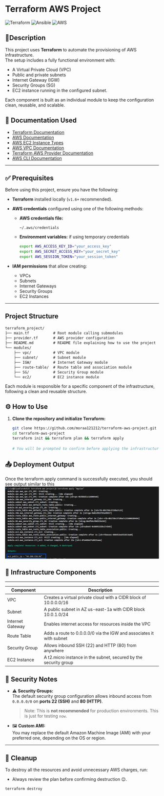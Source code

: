 # Terraform AWS Project

![Terraform](https://img.shields.io/badge/Terraform-v1.6+-623CE4?logo=terraform&logoColor=white&style=for-the-badge)
![Ansible](https://img.shields.io/badge/Ansible-Automation-black?logo=ansible&logoColor=white&style=for-the-badge)
![AWS](https://img.shields.io/badge/AWS-Cloud-orange?logo=amazon-aws&logoColor=white&style=for-the-badge)

## 📌Description

This project uses **Terraform** to automate the provisioning of AWS infrastructure.  
The setup includes a fully functional environment with:
- A Virtual Private Cloud (VPC)
- Public and private subnets
- Internet Gateway (IGW)
- Security Groups (SG)
- EC2 instance running in the configured subnet.
 
Each component is built as an individual module to keep the configuration clean, reusable, and scalable.
## 📘 Documentation Used

- [Terraform Documentation](https://www.terraform.io/docs) 
- [AWS Documentation](https://docs.aws.amazon.com/) 
- [AWS EC2 Instance Types](https://aws.amazon.com/ec2/instance-types/) 
- [AWS VPC Documentation](https://docs.aws.amazon.com/vpc/latest/userguide/) 
- [Terraform AWS Provider Documentation](https://registry.terraform.io/providers/hashicorp/aws/latest/docs) 
- [AWS CLI Documentation](https://docs.aws.amazon.com/cli/latest/userguide/)
---

## ✅ Prerequisites

Before using this project, ensure you have the following:

- **Terraform** installed locally (`v1.6+` recommended).
- **AWS credentials** configured using one of the following methods:
  
  - **AWS credentials file:**
    ```
    ~/.aws/credentials
    ```
  
  - **Environment variables:** if using temporary credentials
    ```bash
    export AWS_ACCESS_KEY_ID="your_access_key"
    export AWS_SECRET_ACCESS_KEY="your_secret_key"
    export AWS_SESSION_TOKEN="your_session_token"  
    ```

- **IAM permissions** that allow creating:
  - VPCs
  - Subnets
  - Internet Gateways
  - Security Groups
  - EC2 Instances

---

## Project Structure

```plaintext
terraform_project/
├── main.tf           # Root module calling submodules
├── provider.tf       # AWS provider configuration
├── README.md         # README file explaining how to use the project
└── modules/
    ├── vpc/          # VPC module
    ├── subnet/       # Subnet module
    ├── IGW/          # Internet Gateway module
    ├── route-table/  # Route table and association module
    ├── SG/           # Security Group module
    └── ec2/          # EC2 instance module
```

Each module is responsible for a specific component of the infrastructure, following a clean and reusable structure.

## ⚙️ How to Use

1. **Clone the repository and initialize Terraform:**

   ```bash
   git clone https://github.com/moraa121212/terraform-aws-project.git
   cd terraform-aws-project
   terraform init && terraform plan && terraform apply

   # You will be prompted to confirm before applying the infrastructure. Type yes to proceed.
   ```

## 📤 Deployment Output

Once the terraform apply command is successfully executed, you should see output similar to this
![alt text](<WhatsApp Image 2025-04-19 at 19.36.33_de2cc805.jpg>)

## 🧱 Infrastructure Components
______________________________________________________________________________________________
| Component        | Description                                                           |
|------------------|-----------------------------------------------------------------------|
| VPC              | Creates a virtual private cloud with a CIDR block of 10.0.0.0/16     |
| Subnet           | A public subnet in AZ us-east-1a with CIDR block 10.0.1.0/24         |
| Internet Gateway | Enables internet access for resources inside the VPC                |
| Route Table      | Adds a route to 0.0.0.0/0 via the IGW and associates it with subnet |
| Security Group   | Allows inbound SSH (22) and HTTP (80) from anywhere                 |
| EC2 Instance     | A t2.micro instance in the subnet, secured by the security group     |



## 🔐 Security Notes

- ⚠️ **Security Groups:**  
  The default security group configuration allows inbound access from `0.0.0.0/0` on **ports 22 (SSH)** and **80 (HTTP)**.  
  >Note: This is **not recommended** for production environments. This is just for testing `now`.

- 🖼️ **Custom AMI:**  
  You may replace the default Amazon Machine Image (AMI) with your preferred one, depending on the OS or region.

---

## 🧹 Cleanup

To destroy all the resources and avoid unnecessary AWS charges, run:
-  Always review the plan before confirming destruction 😉.

```bash
terraform destroy
```
